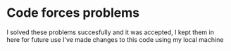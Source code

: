 # Code forces problems
I solved these problems succesfully and it was accepted, I kept them in here for future use
I've made changes to this code using my local machine
